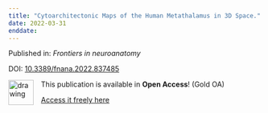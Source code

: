 ```yaml
---
title: "Cytoarchitectonic Maps of the Human Metathalamus in 3D Space."
date: 2022-03-31
enddate:
---
```


Published in: *Frontiers in neuroanatomy*

DOI: [10.3389/fnana.2022.837485](https://doi.org/10.3389/fnana.2022.837485)

<img src="https://upload.wikimedia.org/wikipedia/commons/thumb/7/77/Open_Access_logo_PLoS_transparent.svg/800px-Open_Access_logo_PLoS_transparent.svg.png" alt="drawing" width="50" align="left"/> &nbsp;&nbsp;&nbsp;This publication is available in **Open Access**! (Gold OA)

&nbsp;&nbsp;&nbsp;[Access it freely here](https://www.frontiersin.org/articles/10.3389/fnana.2022.837485/pdf
)

